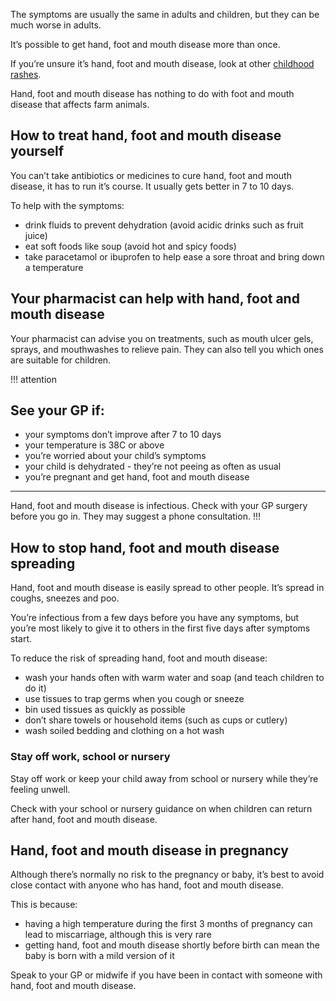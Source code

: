 The symptoms are usually the same in adults and children, but they can be much worse in adults.

It’s possible to get hand, foot and mouth disease more than once.

If you’re unsure it’s hand, foot and mouth disease, look at other
[childhood rashes](https://beta.nhs.uk/symptoms/rashes-in-babies-and-children).

Hand, foot and mouth disease has nothing to do with foot and mouth disease that affects farm animals.


## How to treat hand, foot and mouth disease yourself

You can’t take antibiotics or medicines to cure hand, foot and mouth disease, it has to run it’s course.
It usually gets better in 7 to 10 days.

To help with the symptoms:

- drink fluids to prevent dehydration (avoid acidic drinks such as fruit juice)
- eat soft foods like soup (avoid hot and spicy foods)
- take paracetamol or ibuprofen to help ease a sore throat and bring down a temperature


## Your pharmacist can help with hand, foot and mouth disease

Your pharmacist can advise you on treatments, such as mouth ulcer gels, sprays, and mouthwashes to relieve pain.
They can also tell you which ones are suitable for children.


!!! attention
  ## See your GP if:

  - your symptoms don’t improve after 7 to 10 days
  - your temperature is 38C or above
  - you’re worried about your child’s symptoms
  - your child is dehydrated - they’re not peeing as often as usual
  - you’re pregnant and get hand, foot and mouth disease
  ---
  Hand, foot and mouth disease is infectious. Check with your GP surgery before you go in. They may suggest a phone consultation.
!!!


## How to stop hand, foot and mouth disease spreading

Hand, foot and mouth disease is easily spread to other people. It’s spread in coughs, sneezes and poo.

You’re infectious from a few days before you have any symptoms, but you’re most likely to give it to others in the first five days after symptoms start.

To reduce the risk of spreading hand, foot and mouth disease:

- wash your hands often with warm water and soap (and teach children to do it)
- use tissues to trap germs when you cough or sneeze
- bin used tissues as quickly as possible
- don’t share towels or household items (such as cups or cutlery)
- wash soiled bedding and clothing on a hot wash

### Stay off work, school or nursery

Stay off work or keep your child away from school or nursery while they’re feeling unwell.

Check with your school or nursery guidance on when children can return after hand, foot and mouth disease.


## Hand, foot and mouth disease in pregnancy

Although there’s normally no risk to the pregnancy or baby, it’s best to avoid close contact with anyone who has hand,
foot and mouth disease.

This is because:
- having a high temperature during the first 3 months of pregnancy can lead to miscarriage, although this is very rare
- getting hand, foot and mouth disease shortly before birth can mean the baby is born with a mild version of it

Speak to your GP or midwife if you have been in contact with someone with hand, foot and mouth disease.
